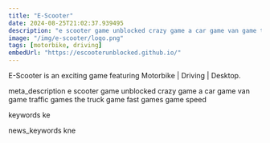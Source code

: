 ```yaml
---
title: "E-Scooter"
date: 2024-08-25T21:02:37.939495
description: "e scooter game unblocked crazy game a car game van game traffic games the truck game fast games game speed"
image: "/img/e-scooter/logo.png"
tags: [motorbike, driving]
embedUrl: "https://escooterunblocked.github.io/"
---
```


E-Scooter is an exciting game featuring Motorbike | Driving | Desktop.

meta_description
e scooter game unblocked crazy game a car game van game traffic games the truck game fast games game speed


keywords
ke


news_keywords
kne
